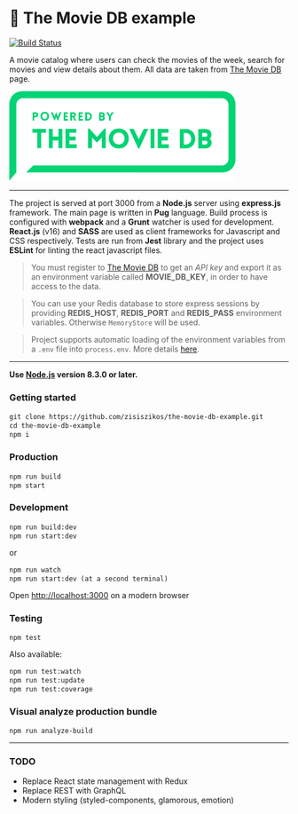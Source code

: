 # :movie_camera: The Movie DB example

[![Build Status](https://travis-ci.org/zisiszikos/the-movie-db-example.svg?branch=master)](https://travis-ci.org/zisiszikos/the-movie-db-example)

A movie catalog where users can check the movies of the week, search for movies and view details about them. All data are taken from [The Movie DB](https://www.themoviedb.org) page.

![TMDB Logo](https://raw.githubusercontent.com/zisiszikos/the-movie-db-example/master/tmdb.png)

---

The project is served at port 3000 from a **Node.js** server using **express.js** framework. The main page is written in **Pug** language. Build process is configured with **webpack** and a **Grunt** watcher is used for development. **React.js** (v16) and **SASS** are used as client frameworks for Javascript and CSS respectively. Tests are run from **Jest** library and the project uses **ESLint** for linting the react javascript files.

> You must register to [The Movie DB](https://developers.themoviedb.org/3/getting-started) to get an *API key* and export it as an environment variable called **MOVIE_DB_KEY**, in order to have access to the data.

> You can use your Redis database to store express sessions by providing **REDIS_HOST**, **REDIS_PORT** and **REDIS_PASS** environment variables. Otherwise `MemoryStore` will be used.

> Project supports automatic loading of the environment variables from a `.env` file into `process.env`. More details [here](https://www.npmjs.com/package/dotenv).

---

**Use [Node.js](https://nodejs.org/en/download/) version 8.3.0 or later.**

### Getting started

```
git clone https://github.com/zisiszikos/the-movie-db-example.git
cd the-movie-db-example
npm i
```

### Production

```
npm run build
npm start
```

### Development

```
npm run build:dev
npm run start:dev
```

or


```
npm run watch
npm run start:dev (at a second terminal)
```

Open [http://localhost:3000](http://localhost:3000) on a modern browser

### Testing

```
npm test
```

Also available:

```
npm run test:watch
npm run test:update
npm run test:coverage
```

### Visual analyze production bundle

```
npm run analyze-build
```

---

### TODO

- Replace React state management with Redux
- Replace REST with GraphQL
- Modern styling (styled-components, glamorous, emotion)
